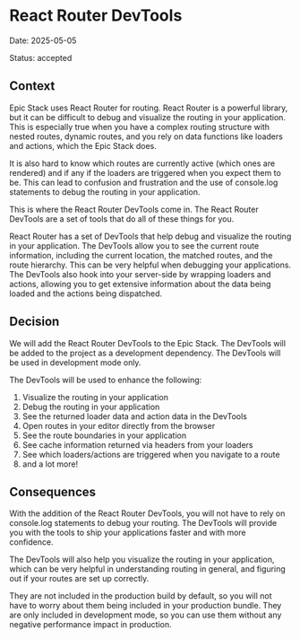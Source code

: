 # React Router DevTools

Date: 2025-05-05

Status: accepted

## Context

Epic Stack uses React Router for routing. React Router is a powerful 
library, but it can be difficult to debug and visualize the routing 
in your application. This is especially true when you have a complex
routing structure with nested routes, dynamic routes, and you rely 
on data functions like loaders and actions, which the Epic Stack does.

It is also hard to know which routes are currently active 
(which ones are rendered) and if any if the loaders are triggered
when you expect them to be. This can lead to confusion and frustration
and the use of console.log statements to debug the routing in your 
application. 

This is where the React Router DevTools come in. The React
Router DevTools are a set of tools that do all of these things for you. 

React Router has a set of DevTools that help debug and visualize the 
routing in your application. The DevTools allow you to see the
current route information, including the current location, the matched 
routes, and the route hierarchy. This can be very helpful when debugging
your applications. The DevTools also hook into your server-side by 
wrapping loaders and actions, allowing you to get extensive
information about the data being loaded and the actions being dispatched.

## Decision

We will add the React Router DevTools to the Epic Stack. The DevTools 
will be added to the project as a development dependency. The DevTools 
will be used in development mode only. 

The DevTools will be used to enhance the following:

1. Visualize the routing in your application
2. Debug the routing in your application
3. See the returned loader data and action data in the DevTools
4. Open routes in your editor directly from the browser
5. See the route boundaries in your application
6. See cache information returned via headers from your loaders
7. See which loaders/actions are triggered when you navigate to a route
8. and a lot more!
 

## Consequences

With the addition of the React Router DevTools, you will not have to rely on
console.log statements to debug your routing. The DevTools will provide you 
with the tools to ship your applications faster and with more confidence. 

The DevTools will also help you visualize the routing in your application,
which can be very helpful in understanding routing in general, and figuring
out if your routes are set up correctly.

They are not included in the production build by default, so you will not
have to worry about them being included in your production bundle. 
They are only included in development mode, so you can use them without
any negative performance impact in production.